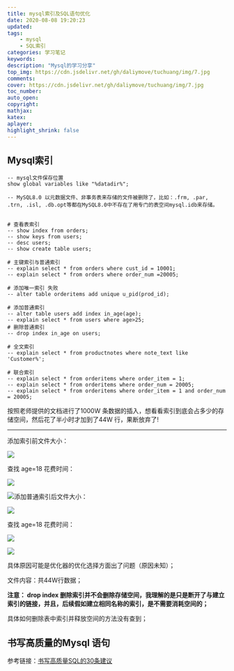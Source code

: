 ```yaml
---
title: mysql索引及SQL语句优化
date: 2020-08-08 19:20:23
updated:
tags: 
    - mysql
    - SQL索引
categories: 学习笔记
keywords:
description: "Mysql的学习分享"
top_img: https://cdn.jsdelivr.net/gh/daliymove/tuchuang/img/7.jpg
comments: 
cover: https://cdn.jsdelivr.net/gh/daliymove/tuchuang/img/7.jpg
toc_number:
auto_open:
copyright:
mathjax: 
katex:
aplayer:
highlight_shrink: false
---
```


## Mysql索引

```mysql
-- mysql文件保存位置
show global variables like "%datadir%";

-- MySQL8.0 以元数据文件、非事务表来存储的文件被删除了，比如：.frm, .par, .trn, .isl, .db.opt等都在MySQL8.0中不存在了用专门的表空间mysql.idb来存储。


# 查看表索引
-- show index from orders;
-- show keys from users;
-- desc users;
-- show create table users;

# 主键索引与普通索引
-- explain select * from orders where cust_id = 10001;
-- explain select * from orders where order_num =20005;

# 添加唯一索引 失败
-- alter table orderitems add unique u_pid(prod_id);

# 添加普通索引
-- alter table users add index in_age(age);
-- explain select * from users where age>25;
# 删除普通索引
-- drop index in_age on users;

# 全文索引
-- explain select * from productnotes where note_text like 'Customer%';

# 联合索引
-- explain select * from orderitems where order_item = 1;
-- explain select * from orderitems where order_num = 20005;
-- explain select * from orderitems where order_item = 1 and order_num = 20005;
```

按照老师提供的文档进行了1000W 条数据的插入，想看看索引到底会占多少的存储空间，然后花了半小时才加到了44W 行，果断放弃了!

---

添加索引前文件大小：

![](https://cdn.jsdelivr.net/gh/daliymove/tuchuang/img/image-20200808112138351.png)

查找 age=18 花费时间：

![](https://cdn.jsdelivr.net/gh/daliymove/tuchuang/img/image-20200808123622779.png)

![](https://cdn.jsdelivr.net/gh/daliymove/tuchuang/img/a1_爱奇艺_爱奇艺.jpg)添加普通索引后文件大小：

![](https://cdn.jsdelivr.net/gh/daliymove/tuchuang/img/a33.png)

查找 age=18 花费时间：

![](https://cdn.jsdelivr.net/gh/daliymove/tuchuang/img/a4.png)

![](https://cdn.jsdelivr.net/gh/daliymove/tuchuang/img/a2.png)

具体原因可能是优化器的优化选择方面出了问题（原因未知）；

文件内容：共44W行数据；



**注意： drop index 删除索引并不会删除存储空间，我理解的是只是断开了与建立索引的链接，并且，后续假如建立相同名称的索引，是不需要消耗空间的；**

具体如何删除表中索引并释放空间的方法没有查到；



## 书写高质量的Mysql 语句

参考链接：[书写高质量SQL的30条建议](https://mp.weixin.qq.com/s?__biz=Mzg2OTA0Njk0OA==&mid=2247486461&idx=1&sn=60a22279196d084cc398936fe3b37772&chksm=cea24436f9d5cd20a4fa0e907590f3e700d7378b3f608d7b33bb52cfb96f503b7ccb65a1deed&token=1987003517&lang=zh_CN%23rd)

